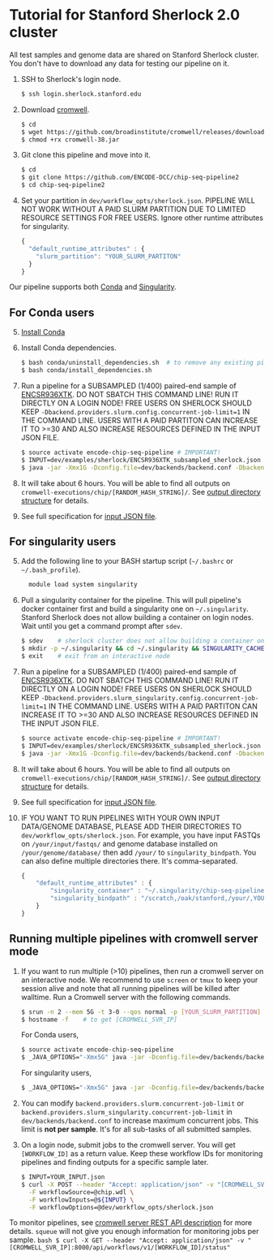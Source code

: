 # Tutorial for Stanford Sherlock 2.0 cluster

All test samples and genome data are shared on Stanford Sherlock cluster. You don't have to download any data for testing our pipeline on it.

1. SSH to Sherlock's login node.
    ```bash
    $ ssh login.sherlock.stanford.edu
    ```

2. Download [cromwell](https://github.com/broadinstitute/cromwell).
    ```bash
    $ cd
    $ wget https://github.com/broadinstitute/cromwell/releases/download/38/cromwell-38.jar
    $ chmod +rx cromwell-38.jar
    ```

3. Git clone this pipeline and move into it.
    ```bash
    $ cd
    $ git clone https://github.com/ENCODE-DCC/chip-seq-pipeline2
    $ cd chip-seq-pipeline2
    ```

4. Set your partition in `dev/workflow_opts/sherlock.json`. PIPELINE WILL NOT WORK WITHOUT A PAID SLURM PARTITION DUE TO LIMITED RESOURCE SETTINGS FOR FREE USERS. Ignore other runtime attributes for singularity. 
    ```javascript
    {
      "default_runtime_attributes" : {
        "slurm_partition": "YOUR_SLURM_PARTITON"
      }
    }
    ```

Our pipeline supports both [Conda](https://conda.io/docs/) and [Singularity](https://singularity.lbl.gov/).

## For Conda users

5. [Install Conda](https://conda.io/miniconda.html)

6. Install Conda dependencies.
    ```bash
    $ bash conda/uninstall_dependencies.sh  # to remove any existing pipeline env
    $ bash conda/install_dependencies.sh
    ```

7. Run a pipeline for a SUBSAMPLED (1/400) paired-end sample of [ENCSR936XTK](https://www.encodeproject.org/experiments/ENCSR936XTK/). DO NOT SBATCH THIS COMMAND LINE! RUN IT DIRECTLY ON A LOGIN NODE! FREE USERS ON SHERLOCK SHOULD KEEP `-Dbackend.providers.slurm.config.concurrent-job-limit=1` IN THE COMMAND LINE. USERS WITH A PAID PARTITON CAN INCREASE IT TO >=30 AND ALSO INCREASE RESOURCES DEFINED IN THE INPUT JSON FILE.
    ```bash
    $ source activate encode-chip-seq-pipeline # IMPORTANT!
    $ INPUT=dev/examples/sherlock/ENCSR936XTK_subsampled_sherlock.json
    $ java -jar -Xmx1G -Dconfig.file=dev/backends/backend.conf -Dbackend.default=slurm -Dbackend.providers.slurm.config.concurrent-job-limit=1 cromwell-38.jar run chip.wdl -i ${INPUT} -o dev/workflow_opts/sherlock.json
    ```

8. It will take about 6 hours. You will be able to find all outputs on `cromwell-executions/chip/[RANDOM_HASH_STRING]/`. See [output directory structure](output.md) for details.

9. See full specification for [input JSON file](input.md).

## For singularity users

5. Add the following line to your BASH startup script (`~/.bashrc` or `~/.bash_profile`).
    ```bash
      module load system singularity
    ```

6. Pull a singularity container for the pipeline. This will pull pipeline's docker container first and build a singularity one on `~/.singularity`. Stanford Sherlock does not allow building a container on login nodes. Wait until you get a command prompt after `sdev`.
    ```bash
    $ sdev    # sherlock cluster does not allow building a container on login node
    $ mkdir -p ~/.singularity && cd ~/.singularity && SINGULARITY_CACHEDIR=~/.singularity SINGULARITY_PULLFOLDER=~/.singularity singularity pull --name chip-seq-pipeline-v1.2.2.simg -F docker://quay.io/encode-dcc/chip-seq-pipeline:v1.2.2
    $ exit    # exit from an interactive node
    ```

7. Run a pipeline for a SUBSAMPLED (1/400) paired-end sample of [ENCSR936XTK](https://www.encodeproject.org/experiments/ENCSR936XTK/). DO NOT SBATCH THIS COMMAND LINE! RUN IT DIRECTLY ON A LOGIN NODE! FREE USERS ON SHERLOCK SHOULD KEEP `-Dbackend.providers.slurm_singularity.config.concurrent-job-limit=1` IN THE COMMAND LINE. USERS WITH A PAID PARTITON CAN INCREASE IT TO >=30 AND ALSO INCREASE RESOURCES DEFINED IN THE INPUT JSON FILE.
    ```bash
    $ source activate encode-chip-seq-pipeline # IMPORTANT!
    $ INPUT=dev/examples/sherlock/ENCSR936XTK_subsampled_sherlock.json
    $ java -jar -Xmx1G -Dconfig.file=dev/backends/backend.conf -Dbackend.default=slurm_singularity -Dbackend.providers.slurm_singularity.config.concurrent-job-limit=1 cromwell-38.jar run chip.wdl -i ${INPUT} -o dev/workflow_opts/sherlock.json
    ```

8. It will take about 6 hours. You will be able to find all outputs on `cromwell-executions/chip/[RANDOM_HASH_STRING]/`. See [output directory structure](output.md) for details.

9. See full specification for [input JSON file](input.md).

10. IF YOU WANT TO RUN PIPELINES WITH YOUR OWN INPUT DATA/GENOME DATABASE, PLEASE ADD THEIR DIRECTORIES TO `dev/workflow_opts/sherlock.json`. For example, you have input FASTQs on `/your/input/fastqs/` and genome database installed on `/your/genome/database/` then add `/your/` to `singularity_bindpath`. You can also define multiple directories there. It's comma-separated.
    ```javascript
    {
        "default_runtime_attributes" : {
            "singularity_container" : "~/.singularity/chip-seq-pipeline-v1.2.2.simg",
            "singularity_bindpath" : "/scratch,/oak/stanford,/your/,YOUR_OWN_DATA_DIR1,YOUR_OWN_DATA_DIR1,..."
        }
    }
    ```

## Running multiple pipelines with cromwell server mode

1. If you want to run multiple (>10) pipelines, then run a cromwell server on an interactive node. We recommend to use `screen` or `tmux` to keep your session alive and note that all running pipelines will be killed after walltime. Run a Cromwell server with the following commands.

    ```bash
    $ srun -n 2 --mem 5G -t 3-0 --qos normal -p [YOUR_SLURM_PARTITION] --pty /bin/bash -i -l    # 2 CPU, 5 GB RAM and 3 day walltime
    $ hostname -f    # to get [CROMWELL_SVR_IP]
    ```

    For Conda users,
    ```bash
    $ source activate encode-chip-seq-pipeline
    $ _JAVA_OPTIONS="-Xmx5G" java -jar -Dconfig.file=dev/backends/backend.conf -Dbackend.default=slurm cromwell-38.jar server
    ```
    For singularity users,
    ```bash
    $ _JAVA_OPTIONS="-Xmx5G" java -jar -Dconfig.file=dev/backends/backend.conf -Dbackend.default=slurm_singularity cromwell-38.jar server
    ```

2. You can modify `backend.providers.slurm.concurrent-job-limit` or `backend.providers.slurm_singularity.concurrent-job-limit` in `dev/backends/backend.conf` to increase maximum concurrent jobs. This limit is **not per sample**. It's for all sub-tasks of all submitted samples.

3. On a login node, submit jobs to the cromwell server. You will get `[WORKFLOW_ID]` as a return value. Keep these workflow IDs for monitoring pipelines and finding outputs for a specific sample later.  
    ```bash  
    $ INPUT=YOUR_INPUT.json
    $ curl -X POST --header "Accept: application/json" -v "[CROMWELL_SVR_IP]:8000/api/workflows/v1" \
      -F workflowSource=@chip.wdl \
      -F workflowInputs=@${INPUT} \
      -F workflowOptions=@dev/workflow_opts/sherlock.json
    ```

  To monitor pipelines, see [cromwell server REST API description](http://cromwell.readthedocs.io/en/develop/api/RESTAPI/#cromwell-server-rest-api>) for more details. `squeue` will not give you enough information for monitoring jobs per sample.
    ```bash
    $ curl -X GET --header "Accept: application/json" -v "[CROMWELL_SVR_IP]:8000/api/workflows/v1/[WORKFLOW_ID]/status"
    ```
